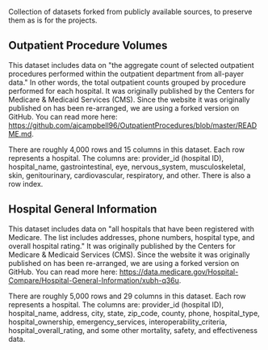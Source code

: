 Collection of datasets forked from publicly available sources, to preserve them as is for the projects.

## Outpatient Procedure Volumes
This dataset includes data on "the aggregate count of selected outpatient procedures performed within the outpatient department from all-payer data." In other words, the total outpatient counts grouped by procedure performed for each hospital. It was originally published by the Centers for Medicare & Medicaid Services (CMS). Since the website it was originally published on has been re-arranged, we are using a forked version on GitHub. You can read more here: https://github.com/ajcampbell96/OutpatientProcedures/blob/master/README.md.

There are roughly 4,000 rows and 15 columns in this dataset. Each row represents a hospital. The columns are: provider_id (hospital ID), hospital_name, gastrointestinal, eye, nervous_system, musculoskeletal, skin, genitourinary, cardiovascular, respiratory, and other. There is also a row index.

## Hospital General Information
This dataset includes data on "all hospitals that have been registered with Medicare. The list includes addresses, phone numbers, hospital type, and overall hospital rating." It was originally published by the Centers for Medicare & Medicaid Services (CMS). Since the website it was originally published on has been re-arranged, we are using a forked version on GitHub. You can read more here: https://data.medicare.gov/Hospital-Compare/Hospital-General-Information/xubh-q36u.

There are roughly 5,000 rows and 29 columns in this dataset. Each row represents a hospital. The columns are: provider_id (hospital ID), hospital_name, address, city, state, zip_code, county, phone, hospital_type, hospital_ownership, emergency_services, interoperability_criteria, hospital_overall_rating, and some other mortality, safety, and effectiveness data.
